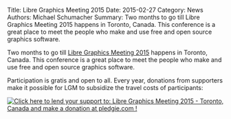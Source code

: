Title: Libre Graphics Meeting 2015
Date: 2015-02-27
Category: News
Authors: Michael Schumacher
Summary: Two months to go till Libre Graphics Meeting 2015 happens in Toronto, Canada. This conference is a great place to meet the people who make and use free and open source graphics software.

Two months to go till [Libre Graphics Meeting 2015](http://libregraphicsmeeting.org/2015/) happens in Toronto, Canada. This conference is a great place to meet the people who make and use free and open source graphics software.

Participation is gratis and open to all. Every year, donations from supporters make it possible for LGM to subsidize the travel costs of participants:

[![Click here to lend your support to: Libre Graphics Meeting 2015 - Toronto, Canada and make a donation at pledgie.com !](https://pledgie.com/campaigns/28155.png?skin_name=chrome)](https://pledgie.com/campaigns/28155)
